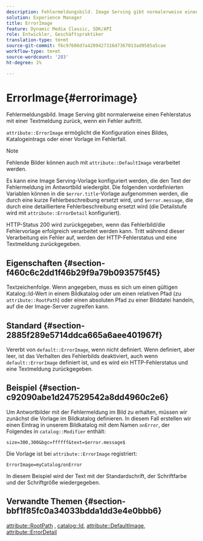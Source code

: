 ```yaml
---
description: Fehlermeldungsbild. Image Serving gibt normalerweise einen Fehlerstatus mit einer Textmeldung zurück, wenn ein Fehler auftritt.
solution: Experience Manager
title: ErrorImage
feature: Dynamic Media Classic, SDK/API
role: Entwickler, Geschäftspraktiker
translation-type: tm+mt
source-git-commit: f6c97606d7a4209427316d7367013ad9585a5cae
workflow-type: tm+mt
source-wordcount: '283'
ht-degree: 1%

---
```



# ErrorImage{#errorimage}

Fehlermeldungsbild. Image Serving gibt normalerweise einen Fehlerstatus mit einer Textmeldung zurück, wenn ein Fehler auftritt.

`attribute::ErrorImage` ermöglicht die Konfiguration eines Bildes, Katalogeintrags oder einer Vorlage im Fehlerfall.

>[!NOTE]
>
>Fehlende Bilder können auch mit `attribute::DefaultImage` verarbeitet werden.

Es kann eine Image Serving-Vorlage konfiguriert werden, die den Text der Fehlermeldung im Antwortbild wiedergibt. Die folgenden vordefinierten Variablen können in die `$error.title`-Vorlage aufgenommen werden, die durch eine kurze Fehlerbeschreibung ersetzt wird, und `$error.message`, die durch eine detailliertere Fehlerbeschreibung ersetzt wird (die Detailstufe wird mit `attribute::ErrorDetail` konfiguriert).

HTTP-Status 200 wird zurückgegeben, wenn das Fehlerbild/die Fehlervorlage erfolgreich verarbeitet werden kann. Tritt während dieser Verarbeitung ein Fehler auf, werden der HTTP-Fehlerstatus und eine Textmeldung zurückgegeben.

## Eigenschaften {#section-f460c6c2dd1f46b29f9a79b093575f45}

Textzeichenfolge. Wenn angegeben, muss es sich um einen gültigen Katalog::Id-Wert in einem Bildkatalog oder um einen relativen Pfad (zu `attribute::RootPath`) oder einen absoluten Pfad zu einer Bilddatei handeln, auf die der Image-Server zugreifen kann.

## Standard {#section-2885f289e5714ddca665a6aee401967f}

Vererbt von `default::ErrorImage`, wenn nicht definiert. Wenn definiert, aber leer, ist das Verhalten des Fehlerbilds deaktiviert, auch wenn `default::ErrorImage` definiert ist, und es wird ein HTTP-Fehlerstatus und eine Textmeldung zurückgegeben.

## Beispiel {#section-c92090abe1d247529542a8dd4960c2e6}

Um Antwortbilder mit der Fehlermeldung im Bild zu erhalten, müssen wir zunächst die Vorlage im Bildkatalog definieren. In diesem Fall erstellen wir einen Eintrag in unserem Bildkatalog mit dem Namen `onError`, der Folgendes in `catalog::Modifier` enthält:

`size=300,300&bgc=ffffff&text=$error.message$`

Die Vorlage ist bei `attribute::ErrorImage` registriert:

`ErrorImage=myCatalog/onError`

In diesem Beispiel wird der Text mit der Standardschrift, der Schriftfarbe und der Schriftgröße wiedergegeben.

## Verwandte Themen {#section-bbf1f85fc0a34033bdda1dd3e4e0bbb6}

[attribute::RootPath](../../../../../is-api/image-catalog/image-serving-api-ref/c-image-catalog-reference/c-attributes-reference/r-rootpath.md#reference-17d57e5967be403b8408fa7214017494) ,  [catalog::Id](/help/aem-is-ir-api/is-api/image-catalog/image-serving-api-ref/c-image-catalog-reference/c-image-svg-data-reference/c-image-data-reference/r-id-cat.md),  [attribute::DefaultImage](../../../../../is-api/image-catalog/image-serving-api-ref/c-image-catalog-reference/c-attributes-reference/r-is-cat-defaultimage.md#reference-8e9900e129f54ed68462a3c2fc3bc433),  [attribute::ErrorDetail](../../../../../is-api/image-catalog/image-serving-api-ref/c-image-catalog-reference/c-attributes-reference/r-errordetail.md#reference-4987c8cddcba4c88960170e49cafc561)
